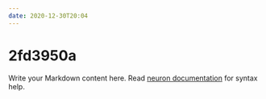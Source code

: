 ```yaml
---
date: 2020-12-30T20:04
---
```


# 2fd3950a

Write your Markdown content here. Read [neuron documentation](https://neuron.zettel.page/2011404.html) for syntax help.

